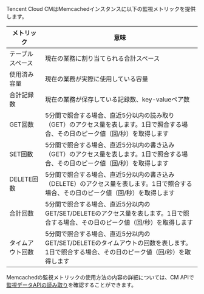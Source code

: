 Tencent Cloud CMはMemcachedインスタンスに以下の監視メトリックを提供します。

| メトリック | 意味 |
|--|--|
|テーブルスペース|	現在の業務に割り当てられる合計スペース|
|使用済み容量|	現在の業務が実際に使用している容量|
|合計記録数	|現在の業務が保存している記録数、key-valueペア数|
|GET回数	|5分間で照合する場合、直近5分以内の読み取り（GET）のアクセス量を表します。1日で照合する場合、その日のピーク値（回/秒）を取得します|
|SET回数	|5分間で照合する場合、直近5分以内の書き込み（GET）のアクセス量を表します。1日で照合する場合、その日のピーク値（回/秒）を取得します|
|DELETE回数	|5分間で照合する場合、直近5分以内の書き込み（DELETE）のアクセス量を表します。1日で照合する場合、その日のピーク値（回/秒）を取得します|
|合計回数	|5分間で照合する場合、直近5分以内のGET/SET/DELETEのアクセス量を表します。1日で照合する場合、その日のピーク値（回/秒）を取得します|
|タイムアウト回数	|5分間で照合する場合、直近5分以内のGET/SET/DELETEのタイムアウトの回数を表します。1日で照合する場合、その日のピーク値（回/秒）を取得します|

Memcachedの監視メトリックの使用方法の内容の詳細については、CM APIで[監視データAPIの読み取り](https://cloud.tencent.com/doc/api/405/4667)を確認することができます。

